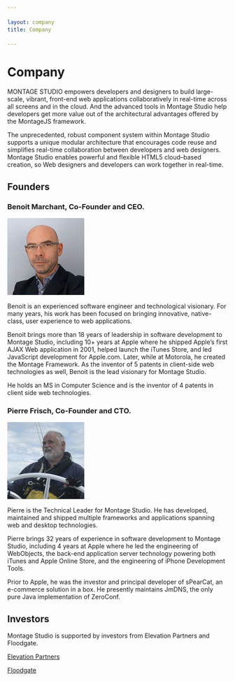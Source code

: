 ```yaml
---

layout: company
title: Company

---
```


# Company

MONTAGE STUDIO empowers developers and designers to build large-scale, vibrant, front-end web applications collaboratively in real-time across all screens and in the cloud. And the advanced tools in Montage Studio help developers get more value out of the architectural advantages offered by the MontageJS framework. 

The unprecedented, robust component system within Montage Studio supports a unique modular architecture that encourages code reuse and simplifies real-time collaboration between developers and web designers. Montage Studio enables powerful and flexible HTML5 cloud–based creation, so Web designers and developers can work together in real-time.



## Founders

### Benoit Marchant, Co-Founder and CEO. 

![Benoit Marchant](/assets/images/company/benoit.jpg)

Benoit is an experienced software engineer and technological visionary. For many years, his work has been focused on bringing innovative, native-class, user experience to web applications.

Benoit brings more than 18 years of leadership in software development to Montage Studio, including 10+ years at Apple where he shipped Apple’s first AJAX Web application in 2001, helped launch the iTunes Store, and led JavaScript development for Apple.com. Later, while at Motorola, he created the Montage Framework. As the inventor of 5 patents in client-side web technologies as well, Benoit is the lead visionary for Montage Studio.

He holds an MS in Computer Science and is the inventor of 4 patents in client side web technologies.



### Pierre Frisch, Co-Founder and CTO. 

![Pierre Frisch](/assets/images/company/pierre.jpg)

Pierre is the Technical Leader for Montage Studio. He has developed, maintained and shipped multiple frameworks and applications spanning web and desktop technologies.

Pierre brings 32 years of experience in software development to Montage Studio, including 4 years at Apple where he led the engineering of WebObjects, the back-end application server technology powering both iTunes and Apple Online Store, and the engineering of iPhone Development Tools.

Prior to Apple, he was the investor and principal developer of sPearCat, an e-commerce solution in a box. He presently maintains JmDNS, the only pure Java implementation of ZeroConf.



## Investors

Montage Studio is supported by investors from Elevation Partners and Floodgate.

[Elevation Partners](http://elevation.com)

[Floodgate](http://floodgate.com)